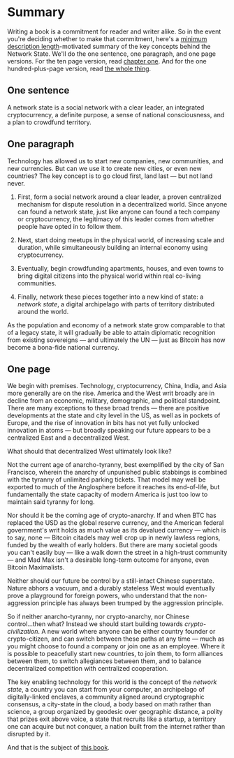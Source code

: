 # Summary

Writing a book is a commitment for reader and writer alike. So in the
event you're deciding whether to make that commitment, here's a
[minimum description
length](https://mitpress.mit.edu/books/minimum-description-length-principle)-motivated
summary of the key concepts behind the Network State. We'll do the one
sentence, one paragraph, and one page versions. For the ten page
version, read [chapter one](/the-network-state). And for the one
hundred-plus-page version, read [the whole thing](/).

## One sentence

A network state is a social network with a clear leader, an integrated
cryptocurrency, a definite purpose, a sense of national consciousness,
and a plan to crowdfund territory.

## One paragraph

Technology has allowed us to start new companies, new communities, and
new currencies. But can we use it to create new cities, or even new
countries? The key concept is to go cloud first, land last — but not
land never. 

  1. First, form a social network around a clear leader, a proven centralized mechanism for dispute resolution in a decentralized world. Since anyone can found a network state, just like anyone can found a tech company or cryptocurrency, the legitimacy of this leader comes from whether people have opted in to follow them.

  2. Next, start doing meetups in the physical world, of increasing scale and duration, while simultaneously building an internal economy using cryptocurrency. 

  3. Eventually, begin crowdfunding apartments, houses, and even towns to bring digital citizens into the physical world within real co-living communities. 

  4. Finally, network these pieces together into a new kind of state: a *network state*, a digital archipelago with parts of territory distributed around the world. 

As the population and economy of a network state grow comparable to
that of a legacy state, it will gradually be able to attain diplomatic
recognition from existing sovereigns — and ultimately the UN — just as
Bitcoin has now become a bona-fide national currency.

## One page

We begin with premises. Technology, cryptocurrency, China, India, and
Asia more generally are on the rise. America and the West writ broadly
are in decline from an economic, military, demographic, and political
standpoint. There are many exceptions to these broad trends — there
are positive developments at the state and city level in the US, as
well as in pockets of Europe, and the rise of innovation in bits has
not yet fully unlocked innovation in atoms — but broadly speaking our
future appears to be a centralized East and a decentralized West.

What should that decentralized West ultimately look like?

Not the current age of anarcho-tyranny, best exemplified by the city
of San Francisco, wherein the anarchy of unpunished public stabbings
is combined with the tyranny of unlimited parking tickets. That model
may well be exported to much of the Anglosphere before it reaches its
end-of-life, but fundamentally the state capacity of modern America is
just too low to maintain said tyranny for long.

Nor should it be the coming age of crypto-anarchy. If and when BTC has
replaced the USD as the global reserve currency, and the American
federal government's writ holds as much value as its devalued currency
— which is to say, none — Bitcoin citadels may well crop up in newly
lawless regions, funded by the wealth of early holders. But there are
many societal goods you can't easily buy — like a walk down the street
in a high-trust community — and Mad Max isn't a desirable long-term
outcome for anyone, even Bitcoin Maximalists.

Neither should our future be control by a still-intact Chinese
superstate. Nature abhors a vacuum, and a durably stateless West would
eventually prove a playground for foreign powers, who understand that
the non-aggression principle has always been trumped by the aggression
principle.

So if neither anarcho-tyranny, nor crypto-anarchy, nor Chinese
control...then what? Instead we should start building towards
_crypto-civilization_. A new world where anyone can be either country
founder or crypto-citizen, and can switch between these paths at any
time — much as you might choose to found a company or join one as an
employee. Where it is possible to peacefully start new countries, to
join them, to form alliances between them, to switch allegiances
between them, and to balance decentralized competition with
centralized cooperation.

The key enabling technology for this world is the concept of the
_network state_, a country you can start from your computer, an
archipelago of digitally-linked enclaves, a community aligned around
cryptographic consensus, a city-state in the cloud, a body based on
math rather than science, a group organized by geodesic over
geographic distance, a polity that prizes exit above voice, a state
that recruits like a startup, a territory one can acquire but not
conquer, a nation built from the internet rather than disrupted by it.

And that is the subject of [this book](/the-network-state).

